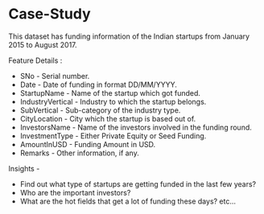 # Case-Study

This dataset has funding information of the Indian startups from January 2015 to August 2017.

Feature Details :
- SNo - Serial number.
- Date - Date of funding in format DD/MM/YYYY.
- StartupName - Name of the startup which got funded.
- IndustryVertical - Industry to which the startup belongs.
- SubVertical - Sub-category of the industry type.
- CityLocation - City which the startup is based out of.
- InvestorsName - Name of the investors involved in the funding round.
- InvestmentType - Either Private Equity or Seed Funding.
- AmountInUSD - Funding Amount in USD.
- Remarks - Other information, if any.

Insights -
- Find out what type of startups are getting funded in the last few years?
- Who are the important investors?
- What are the hot fields that get a lot of funding these days?
etc...

